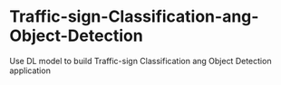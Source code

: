 # Traffic-sign-Classification-ang-Object-Detection
Use DL model to build Traffic-sign Classification ang Object Detection application
